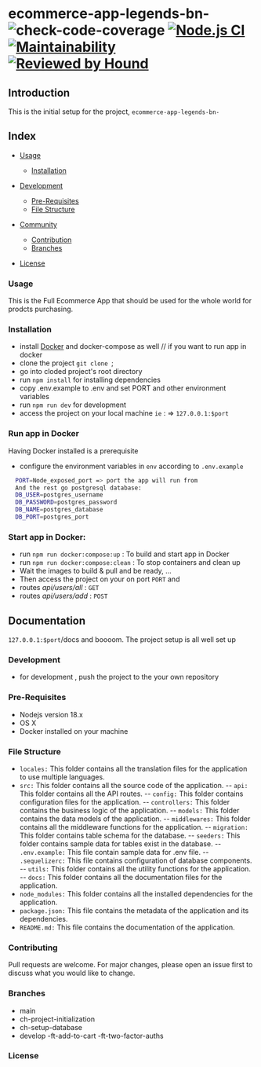 # ecommerce-app-legends-bn-   ![check-code-coverage](https://img.shields.io/badge/code--coverage-54.84%25-red) [![Node.js CI](https://github.com/atlp-rwanda/ecommerce-app-legends-bn/actions/workflows/node.js.yml/badge.svg)](https://github.com/atlp-rwanda/ecommerce-app-legends-bn/actions/workflows/node.js.yml) [![Maintainability](https://api.codeclimate.com/v1/badges/92c706fad38b90146d03/maintainability)](https://codeclimate.com/github/atlp-rwanda/ecommerce-app-legends-bn/maintainability) [![Reviewed by Hound](https://img.shields.io/badge/Reviewed_by-Hound-8E64B0.svg)](https://houndci.com)
## Introduction

This is the initial setup for the project, `ecommerce-app-legends-bn-`

## Index

- [Usage](#usage)
  - [Installation](#installation)
- [Development](#development)
  - [Pre-Requisites](#pre-requisites)
  - [File Structure](#file-structure)

- [Community](#community)
  - [Contribution](#contribution)
  - [Branches](#branches)

- [License](#license)

### Usage

This is the Full Ecommerce App that should be used for the whole world for prodcts purchasing.

### Installation

- install [Docker](https://www.docker.com/) and docker-compose as well  // if you want to run app in docker
- clone the project `git clone `;
- go into cloded project's root directory
- run `npm install` for installing dependencies
- copy .env.example to .env and set PORT and other environment variables
- run `npm run dev` for development
- access the project on your local machine ```ie``` : => `127.0.0.1:$port` 

###  Run app in Docker

 Having Docker installed is a prerequisite

 - configure the environment variables in `env` according to `.env.example`

  ```bash
    PORT=Node_exposed_port => port the app will run from
    And the rest go postgresql database:
    DB_USER=postgres_username
    DB_PASSWORD=postgres_password
    DB_NAME=postgres_database
    DB_PORT=postgres_port
 ```

 ### Start app in Docker: 

- run `npm run docker:compose:up` : To build and start app in Docker
- run `npm run docker:compose:clean` : To stop containers and clean up
- Wait the images to build & pull and be ready, ...
- Then access the project on your on port `PORT` and
- routes *api/users/all* : `GET`
- routes *api/users/add* : `POST`

## Documentation 
 
`127.0.0.1:$port`/docs and boooom. The project setup is all well set up

### Development

- for development , push the project to the your own repository

### Pre-Requisites

- Nodejs version 18.x
- OS X 
- Docker installed on your machine

### File Structure

- `locales:` This folder contains all the translation files for the application to use multiple languages.
- `src:` This folder contains all the source code of the application.
--  `api:` This folder contains all the API routes.
--  `config:` This folder contains configuration files for the application.
--  `controllers:` This folder contains the business logic of the application.
--  `models:` This folder contains the data models of the application.
--  `middlewares:` This folder contains all the middleware functions for the application.
--  `migration:` This folder contains table schema for the database.
--  `seeders:` This folder contains  sample data for  tables exist in the database.
--  `.env.example:` This file contain sample data for .env file.
--  `.sequelizerc:` This file contains configuration of database components.
--  `utils:` This folder contains all the utility functions for the application.
-- `docs:` This folder contains all the documentation files for the application.
- `node_modules:` This folder contains all the installed dependencies for the application.
- `package.json:` This file contains the metadata of the application and its dependencies.
- `README.md:` This file contains the documentation of the application.

### Contributing

Pull requests are welcome. For major changes, please open an issue first
to discuss what you would like to change.

### Branches

- main 
- ch-project-initialization
- ch-setup-database
- develop
-ft-add-to-cart
-ft-two-factor-auths

### License